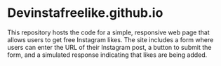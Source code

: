 # Devinstafreelike.github.io
This repository hosts the code for a simple, responsive web page that allows users to get free Instagram likes. The site includes a form where users can enter the URL of their Instagram post, a button to submit the form, and a simulated response indicating that likes are being added.
